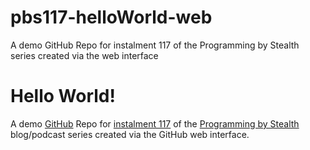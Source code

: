 # pbs117-helloWorld-web
A demo GitHub Repo for instalment 117 of the Programming by Stealth series created via the web interface

# Hello World!

A demo [GitHub](https://github.com) Repo for [instalment 117](https://pbs.bartificer.net/pbs117) of the [Programming by Stealth](https://pbs.bartificer.net/) blog/podcast series created via the GitHub web interface.